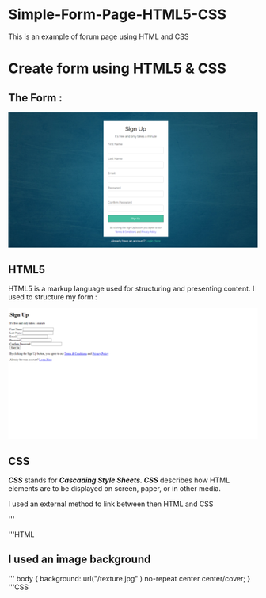# Simple-Form-Page-HTML5-CSS
This is an example of forum page using HTML and CSS 

# Create form using HTML5 & CSS

## The Form :

![Untitled](/Untitled.png)

## HTML5

HTML5 is a markup language used for structuring and presenting content. I used to structure my form :

![Untitled](/Untitled%201.png)

## CSS

***CSS*** stands for ***Cascading Style Sheets. CSS*** describes how HTML elements are to be displayed on screen, paper, or in other media. 

I used an external method to link between then HTML and CSS

'''
<link href="/style.css" rel="stylesheet">
'''HTML

## I used an image background
'''
body {
background: url("/texture.jpg" ) no-repeat center center/cover;
}
'''CSS
